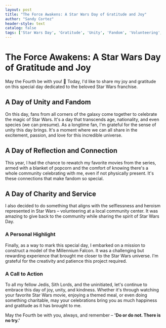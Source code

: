 ```yaml
---
layout: post
title: "The Force Awakens: A Star Wars Day of Gratitude and Joy"
author: "Sandy Cortez"
header-style: text
catalog: false
tags: ['Star Wars Day', 'Gratitude', 'Unity', 'Fandom', 'Volunteering', 'Charity', 'Millennium Falcon', 'Celebration']
---
```


# The Force Awakens: A Star Wars Day of Gratitude and Joy  

May the Fourth be with you! 🌟 Today, I'd like to share my joy and gratitude on this special day dedicated to the beloved Star Wars franchise.  

## A Day of Unity and Fandom  

On this day, fans from all corners of the galaxy come together to celebrate the magic of Star Wars. It's a day that transcends age, nationality, and even species (we can presume). As a longtime fan, I'm grateful for the sense of unity this day brings. It's a moment where we can all share in the excitement, passion, and love for this incredible universe.  

## A Day of Reflection and Connection  

This year, I had the chance to rewatch my favorite movies from the series, armed with a blanket of popcorn and the comfort of knowing there's a whole community celebrating with me, even if not physically present. It's these connections that make fandom so special.  

## A Day of Charity and Service  

I also decided to do something that aligns with the selflessness and heroism represented in Star Wars – volunteering at a local community center. It was amazing to give back to the community while sharing the spirit of Star Wars Day.  

### A Personal Highlight  

Finally, as a way to mark this special day, I embarked on a mission to construct a model of the Millennium Falcon. It was a challenging but rewarding experience that brought me closer to the Star Wars universe. I'm grateful for the creativity and patience this project required.  

### A Call to Action  

To all my fellow Jedis, Sith Lords, and the uninitiated, let's continue to embrace this day of joy, unity, and kindness. Whether it's through watching your favorite Star Wars movie, enjoying a themed meal, or even doing something charitable, may your celebrations bring you as much happiness and gratitude as it has brought to me.  

May the Fourth be with you, always, and remember – **'Do or do not. There is no try.'**  